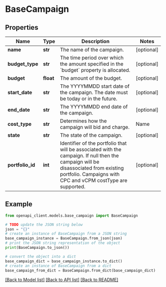 # BaseCampaign


## Properties

Name | Type | Description | Notes
------------ | ------------- | ------------- | -------------
**name** | **str** | The name of the campaign. | [optional] 
**budget_type** | **str** | The time period over which the amount specified in the &#x60;budget&#x60; property is allocated. | [optional] 
**budget** | **float** | The amount of the budget. | [optional] 
**start_date** | **str** | The YYYYMMDD start date of the campaign. The date must be today or in the future. | [optional] 
**end_date** | **str** | The YYYYMMDD end date of the campaign. | [optional] 
**cost_type** | **str** | Determines how the campaign will bid and charge. |Name|Description| |----|----------| |cpc |[Default] The performance of this campaign is measured by the clicks triggered by the ad.| |vcpm |The performance of this campaign is measured by the viewed impressions triggered by the ad. |  To view minimum and maximum bids based on the costType, see [Limits](https://advertising.amazon.com/API/docs/en-us/concepts/limits#bid-constraints-by-marketplace). | [optional] 
**state** | **str** | The state of the campaign. | [optional] 
**portfolio_id** | **int** | Identifier of the portfolio that will be associated with the campaign. If null then the campaign will be disassociated from existing portfolio. Campaigns with CPC and vCPM costType are supported. | [optional] 

## Example

```python
from openapi_client.models.base_campaign import BaseCampaign

# TODO update the JSON string below
json = "{}"
# create an instance of BaseCampaign from a JSON string
base_campaign_instance = BaseCampaign.from_json(json)
# print the JSON string representation of the object
print(BaseCampaign.to_json())

# convert the object into a dict
base_campaign_dict = base_campaign_instance.to_dict()
# create an instance of BaseCampaign from a dict
base_campaign_from_dict = BaseCampaign.from_dict(base_campaign_dict)
```
[[Back to Model list]](../README.md#documentation-for-models) [[Back to API list]](../README.md#documentation-for-api-endpoints) [[Back to README]](../README.md)


